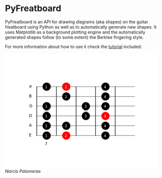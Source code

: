 # PyFreatboard

PyFreatboard is an API for drawing diagrams (aka shapes) on the guitar freatboard using Python as well as to automatically generate new shapes. 
It uses Matplotlib as a background plotting engine and the automatically generated shapes follow (to some extent) the Berklee fingering style.

For more information about how to use it check the [tutorial](tutorial.ipynb) included.

![C Major](diagrams/C_Major.png)
*Narcís Palomeras*